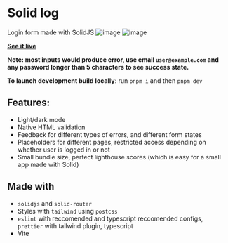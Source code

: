 # Solid log

Login form made with SolidJS
![image](https://user-images.githubusercontent.com/73133951/231156857-e7a058f8-3609-496a-a714-12bb6943c40e.png) 
![image](https://user-images.githubusercontent.com/73133951/231156988-cf15ebc7-9f82-4de8-8906-27542a30285f.png)

**[See it live](https://solid-log.vercel.app)**

**Note: most inputs would produce error, use email `user@example.com` and any password longer than 5 characters to see success state.**

**To launch development build locally**: run `pnpm i` and then `pnpm dev`

## Features: 
- Light/dark mode
- Native HTML validation
- Feedback for different types of errors, and different form states
- Placeholders for different pages, restricted access depending on whether user is logged in or not
- Small bundle size, perfect lighthouse scores (which is easy for a small app made with Solid)

## Made with
- `solidjs` and `solid-router`
- Styles with `tailwind` using `postcss`
- `eslint` with reccomended and typescript reccomended configs,
  `prettier` with tailwind plugin, typescript
- Vite
